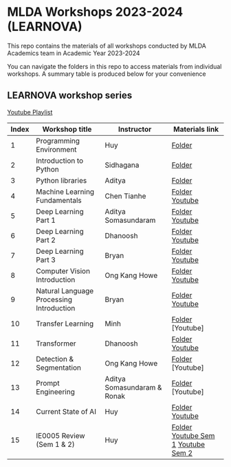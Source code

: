 # MLDA Workshops 2023-2024 (LEARNOVA)

This repo contains the materials of all workshops conducted by MLDA Academics team in Academic Year 2023-2024

You can navigate the folders in this repo to access materials from individual workshops. A summary table is produced below for your convenience

## LEARNOVA workshop series

[Youtube Playlist](https://www.youtube.com/playlist?list=PLXpIV63PRtvXM5I-6Fv9Z1s3tXV91n636)

| Index | Workshop title                           | Instructor                  | Materials link                                                                                                                                                  |
| ----- | ---------------------------------------- | --------------------------- | --------------------------------------------------------------------------------------------------------------------------------------------------------------- |
| 1     | Programming Environment                  | Huy                         | [Folder](https://github.com/MLDA-NTU/Workshops-2023-24/tree/main/1.%20Programming%20Environment)                                                                |
| 2     | Introduction to Python                   | Sidhagana                   | [Folder](https://github.com/MLDA-NTU/Workshops-2023-24/tree/main/2.%20Introduction%20to%20Python)                                                               |
| 3     | Python libraries                         | Aditya                      | [Folder](https://github.com/MLDA-NTU/Workshops-2023-24/tree/main/3.%20Python%20libraries)                                                                       |
| 4     | Machine Learning Fundamentals            | Chen Tianhe                 | [Folder](https://github.com/MLDA-NTU/Workshops-2023-24/tree/main/4.%20Machine%20Learning%20Fundamentals) [Youtube](https://youtu.be/Q59uHqvBreY?feature=shared) |
| 5     | Deep Learning Part 1                     | Aditya Somasundaram         | [Folder](https://github.com/MLDA-NTU/Workshops-2023-24/tree/main/5.%20Deep%20Learning%20Part%201) [Youtube](https://youtu.be/HNPYpJGeR18?feature=shared)                                                    |
| 6     | Deep Learning Part 2                     | Dhanoosh                    | [Folder](https://github.com/MLDA-NTU/Workshops-2023-24/tree/main/6.%20Deep%20Learning%20Part%202) [Youtube](https://youtu.be/iJNtpdMLOZc?feature=shared)                                                     |
| 7     | Deep Learning Part 3                     | Bryan                       | [Folder](https://github.com/MLDA-NTU/Workshops-2023-24/tree/main/7.%20Deep%20Learning%20Part%203) [Youtube](https://youtu.be/abwqIu8pESA?feature=shared)                                                     |
| 8     | Computer Vision Introduction             | Ong Kang Howe               | [Folder](https://github.com/MLDA-NTU/Workshops-2023-24/tree/main/8.%20Computer%20Vision) [Youtube](https://youtu.be/WQm4TmqqPeA?feature=shared)                                                              |
| 9     | Natural Language Processing Introduction | Bryan                       | [Folder](https://github.com/MLDA-NTU/Workshops-2023-24/tree/main/09.%20Intro%20to%20NLP) [Youtube](https://youtu.be/aIVftrRHRS0?feature=shared)                                                                     |
| 10    | Transfer Learning                        | Minh                        | [Folder](https://github.com/MLDA-NTU/Workshops-2023-24/tree/main/10.%20Transfer%20Learning) [Youtube]                                                               |
| 11    | Transformer                              | Dhanoosh                    | [Folder](https://github.com/MLDA-NTU/Workshops-2023-24/tree/main/11.%20Transformer) [Youtube](https://youtu.be/Kg2k-via2-g?feature=shared)                                                                     |
| 12    | Detection & Segmentation                 | Ong Kang Howe               | [Folder](https://github.com/MLDA-NTU/Workshops-2023-24/tree/main/12.%20Detection%20%26%20Segmentation) [Youtube]                                                        |
| 13    | Prompt Engineering                       | Aditya Somasundaram & Ronak | [Folder](https://github.com/MLDA-NTU/Workshops-2023-24/tree/main/13.%20Prompt%20Engineering) [Youtube]                                                              |
| 14    | Current State of AI                      | Huy                         | [Folder](https://github.com/MLDA-NTU/Workshops-2023-24/tree/main/14.%20Current%20State%20of%20AI) [Youtube](https://youtu.be/kKA-rgiC3Xg?feature=shared)                                                             |
| 15    | IE0005 Review (Sem 1 & 2)                | Huy                         | [Folder](https://github.com/MLDA-NTU/Workshops-2023-24/tree/main/15.%20IE0005%20Review) [Youtube Sem 1](https://youtu.be/EpiGM4uV2jY?feature=shared) [Youtube Sem 2](https://youtu.be/oX1H_nM3zl0?feature=shared)                                       |
